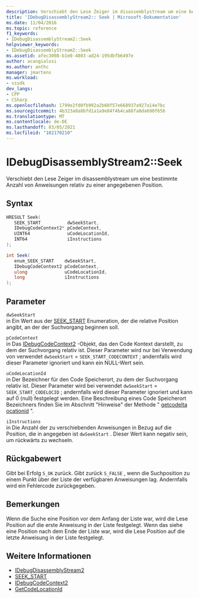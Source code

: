 ```yaml
---
description: Verschiebt den Lese Zeiger im disassemblystream um eine bestimmte Anzahl von Anweisungen relativ zu einer angegebenen Position.
title: 'IDebugDisassemblyStream2:: Seek | Microsoft-Dokumentation'
ms.date: 11/04/2016
ms.topic: reference
f1_keywords:
- IDebugDisassemblyStream2::Seek
helpviewer_keywords:
- IDebugDisassemblyStream2::Seek
ms.assetid: afec3008-b1e0-4803-ad24-195dbfb6497e
author: acangialosi
ms.author: anthc
manager: jmartens
ms.workload:
- vssdk
dev_langs:
- CPP
- CSharp
ms.openlocfilehash: 1799e2fd0fb992a2b60f57e668937a927a14e7bc
ms.sourcegitcommit: 4b323a8a8bfd1a1a9e84f4b4ca88fa8da690f656
ms.translationtype: MT
ms.contentlocale: de-DE
ms.lasthandoff: 03/05/2021
ms.locfileid: "102170210"
---
```

# <a name="idebugdisassemblystream2seek"></a>IDebugDisassemblyStream2::Seek
Verschiebt den Lese Zeiger im disassemblystream um eine bestimmte Anzahl von Anweisungen relativ zu einer angegebenen Position.

## <a name="syntax"></a>Syntax

```cpp
HRESULT Seek( 
   SEEK_START          dwSeekStart,
   IDebugCodeContext2* pCodeContext,
   UINT64              uCodeLocationId,
   INT64               iInstructions
);
```

```csharp
int Seek( 
   enum_SEEK_START    dwSeekStart,
   IDebugCodeContext2 pCodeContext,
   ulong              uCodeLocationId,
   long               iInstructions
);
```

## <a name="parameters"></a>Parameter
`dwSeekStart`\
in Ein Wert aus der [SEEK_START](../../../extensibility/debugger/reference/seek-start.md) Enumeration, der die relative Position angibt, an der der Suchvorgang beginnen soll.

`pCodeContext`\
in Das [IDebugCodeContext2](../../../extensibility/debugger/reference/idebugcodecontext2.md) -Objekt, das den Code Kontext darstellt, zu dem der Suchvorgang relativ ist. Dieser Parameter wird nur bei Verwendung von verwendet `dwSeekStart`  =  `SEEK_START_CODECONTEXT` ; andernfalls wird dieser Parameter ignoriert und kann ein NULL-Wert sein.

`uCodeLocationId`\
in Der Bezeichner für den Code Speicherort, zu dem der Suchvorgang relativ ist. Dieser Parameter wird bei verwendet `dwSeekStart`  =  `SEEK_START_CODELOCID` ; andernfalls wird dieser Parameter ignoriert und kann auf 0 (null) festgelegt werden. Eine Beschreibung eines Code Speicherort Bezeichners finden Sie im Abschnitt "Hinweise" der Methode " [getcodelta ocationid](../../../extensibility/debugger/reference/idebugdisassemblystream2-getcodelocationid.md) ".

`iInstructions`\
in Die Anzahl der zu verschiebenden Anweisungen in Bezug auf die Position, die in angegeben ist `dwSeekStart` . Dieser Wert kann negativ sein, um rückwärts zu wechseln.

## <a name="return-value"></a>Rückgabewert
 Gibt bei Erfolg `S_OK` zurück. Gibt zurück `S_FALSE` , wenn die Suchposition zu einem Punkt über der Liste der verfügbaren Anweisungen lag. Andernfalls wird ein Fehlercode zurückgegeben.

## <a name="remarks"></a>Bemerkungen
 Wenn die Suche eine Position vor dem Anfang der Liste war, wird die Lese Position auf die erste Anweisung in der Liste festgelegt. Wenn das siehe eine Position nach dem Ende der Liste war, wird die Lese Position auf die letzte Anweisung in der Liste festgelegt.

## <a name="see-also"></a>Weitere Informationen
- [IDebugDisassemblyStream2](../../../extensibility/debugger/reference/idebugdisassemblystream2.md)
- [SEEK_START](../../../extensibility/debugger/reference/seek-start.md)
- [IDebugCodeContext2](../../../extensibility/debugger/reference/idebugcodecontext2.md)
- [GetCodeLocationId](../../../extensibility/debugger/reference/idebugdisassemblystream2-getcodelocationid.md)
